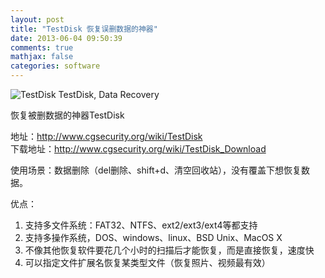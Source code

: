 ```yaml
---
layout: post
title: "TestDisk 恢复误删数据的神器"
date: 2013-06-04 09:50:39
comments: true
mathjax: false
categories: software
---
```


![TestDisk](http://www.cgsecurity.org/mw/images/Testdisklogo_clear_100.png)
TestDisk, Data Recovery

恢复被删数据的神器TestDisk

<!--more-->

地址：<http://www.cgsecurity.org/wiki/TestDisk>  
下载地址：<http://www.cgsecurity.org/wiki/TestDisk_Download>

使用场景：数据删除（del删除、shift+d、清空回收站），没有覆盖下想恢复数据。

优点：

1.   支持多文件系统：FAT32、NTFS、ext2/ext3/ext4等都支持
2.   支持多操作系统，DOS、windows、linux、BSD Unix、MacOS X
3.   不像其他恢复软件要花几个小时的扫描后才能恢复，而是直接恢复，速度快
4.   可以指定文件扩展名恢复某类型文件（恢复照片、视频最有效）
